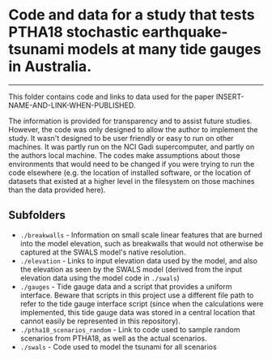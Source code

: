 # Code and data for a study that tests PTHA18 stochastic earthquake-tsunami models at many tide gauges in Australia.
--------------------------------------------------------------------------------------------------------------------

This folder contains code and links to data used for the paper INSERT-NAME-AND-LINK-WHEN-PUBLISHED.

The information is provided for transparency and to assist future studies.
However, the code was only designed to allow the author to implement the study.
It wasn't designed to be user friendly or easy to run on other machines. It
was partly run on the NCI Gadi supercomputer, and partly on the authors local
machine. The codes make assumptions about those environments that would need to
be changed if you were trying to run the code elsewhere (e.g. the location of
installed software, or the location of datasets that existed at a higher level
in the filesystem on those machines than the data provided here).

## Subfolders
* `./breakwalls` - Information on small scale linear features that are burned into the model elevation, such as breakwalls that would not otherwise be captured at the SWALS model's native resolution.
* `./elevation` - Links to input elevation data used by the model, and also the elevation as seen by the SWALS model (derived from the input elevation data using the model code in `./swals`)
* `./gauges` - Tide gauge data and a script that provides a uniform interface. Beware that scripts in this project use a different file path to refer to the tide gauge interface script (since when the calculations were implemented, this tide gauge data was stored in a central location that cannot easily be represented in this repository). 
* `./ptha18_scenarios_random` - Link to code used to sample random scenarios from PTHA18, as well as the actual scenarios.
* `./swals` - Code used to model the tsunami for all scenarios
